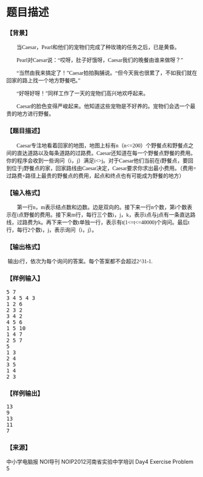 # 题目描述


<h3>
	【背景】
</h3>
<p style="text-indent:20.2500pt;">
	<span style="font-size:10.5000pt;font-family:&#39;宋体&#39;;">当<span>Caesar</span><span>，</span><span>Pearl</span><span>和他们的宠物们完成了种玫瑰的任务之后，已是黄昏。</span></span><span style="font-size:10.5000pt;font-family:&#39;宋体&#39;;"></span> 
</p>
<p style="text-indent:20.2500pt;">
	<span style="font-size:10.5000pt;font-family:&#39;宋体&#39;;">Pearl<span>对</span><span>Caesar</span><span>说：“哎呀，肚子好饿呀，</span><span>Caesar</span><span>我们的晚餐由谁来做呀？”</span></span><span style="font-size:10.5000pt;font-family:&#39;宋体&#39;;"></span> 
</p>
<p style="text-indent:20.2500pt;">
	<span style="font-size:10.5000pt;font-family:&#39;宋体&#39;;">“当然由我来搞定了！”<span>Caesar</span><span>拍拍胸脯说。“但今天我也很累了，不如我们就在回家的路上找一个地方野餐吧。”</span></span><span style="font-size:10.5000pt;font-family:&#39;宋体&#39;;"></span> 
</p>
<p style="text-indent:20.2500pt;">
	<span style="font-size:10.5000pt;font-family:&#39;宋体&#39;;">“好呀好呀！”同样工作了一天的宠物们高兴地欢呼起来。</span><span style="font-size:10.5000pt;font-family:&#39;宋体&#39;;"></span> 
</p>
<p style="text-indent:20.2500pt;">
	<span style="font-size:10.5000pt;font-family:&#39;宋体&#39;;">Caesar<span>的脸色变得严峻起来。他知道这些宠物是不好养的。宠物们会选一个最贵的地方进行野餐。</span></span><span style="font-size:10.5000pt;font-family:&#39;宋体&#39;;"></span> 
</p>
<h3>
	【题目描述】
</h3>
<p style="text-indent:20.2500pt;">
	<span style="font-size:10.5000pt;font-family:&#39;宋体&#39;;">Caesar<span>专注地看着回家的地图，地图上标有</span><span>n</span><span>（</span><span>n&lt;=200</span><span>）个野餐点和野餐点之间的直达道路以及每条道路的过路费。</span><span>Caesar</span><span>还知道在每一个野餐点野餐的费用。你的程序会收到一些询问（</span><span>i</span><span>，</span><span>j</span><span>）满足</span><span>i&lt;&gt;j</span><span>。对于</span><span>Caesar</span><span>他们当前在</span><span>i</span><span>野餐点，要回到位于</span><span>j</span><span>野餐点的家，回家路线由</span><span>Caesar</span><span>决定，</span><span>Caesar</span><span>要求你求出最小费用。（费用</span><span>=</span><span>过路费</span><span>+</span><span>路径上最贵的野餐点的费用，起点和终点也有可能成为野餐的地方）</span></span><span style="font-size:10.5000pt;font-family:&#39;宋体&#39;;"></span> 
</p>
<h3>
	【输入格式】
</h3>
<p style="text-indent:21.0000pt;">
	<span style="font-size:10.5000pt;font-family:&#39;宋体&#39;;">第一行<span>n</span><span>，</span><span>m</span><span>表示结点数和边数。边是双向的。接下来一行</span><span>n</span><span>个数，第</span><span>i</span><span>个数表示在</span><span>i</span><span>点野餐的费用。接下来</span><span>m</span><span>行，每行三个数</span><span>i</span><span>，</span><span>j</span><span>，</span><span>k</span><span>，表示</span><span>i</span><span>点与</span><span>j</span><span>点有一条直达路线，过路费为</span><span>k</span><span>。再下来一个数</span><span>t</span><span>单独一行，表示有</span><span>t(1&lt;=t&lt;=40000)</span><span>个询问。最后</span><span>t</span><span>行，每行</span><span>2</span><span>个数</span><span>i</span><span>，</span><span>j</span><span>，表示询问（</span><span>i</span><span>，</span><span>j</span><span>）。</span></span><span style="font-size:10.5000pt;font-family:&#39;宋体&#39;;"></span> 
</p>
<h3>
	【输出格式】
</h3>
<p>
	<span style="font-size:10.5000pt;font-family:&#39;宋体&#39;;"> 输出<span>t</span><span>行，依次为每个询问的答案。每个答案都不会超过2^31-1.</span></span><span style="font-size:10.5000pt;font-family:&#39;宋体&#39;;"></span> 
</p>
<h3>
	【样例输入】
</h3>
<pre>5 7
3 4 5 4 3
1 2 6
2 3 2
3 4 2
4 5 6
1 5 10
1 4 7
2 5 7
5
1 3
2 4
3 5
1 4
2 3</pre>
<h3>
	【样例输出】
</h3>
<pre>13
9
13
11
7</pre>
<h3>
	【来源】
</h3>
<p>
	<span></span>中小学电脑报<span> NOI导刊 NOIP2012河南省实验中学培训 Day4 Exercise Problem 5<br/>
</span> 
</p>
